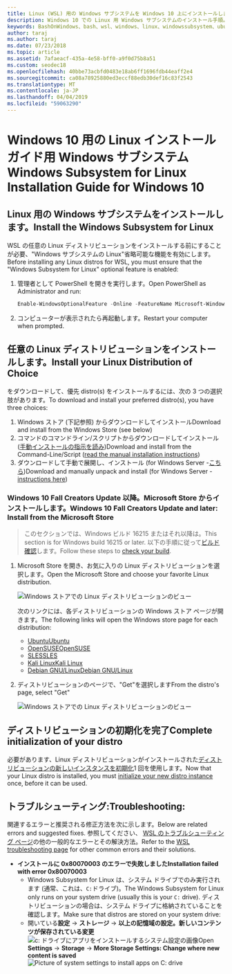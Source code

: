 ```yaml
---
title: Linux (WSL) 用の Windows サブシステムを Windows 10 上にインストールします。
description: Windows 10 での Linux 用 Windows サブシステムのインストール手順。
keywords: BashOnWindows、bash、wsl、windows、linux、windowssubsystem、ubuntu、debian、suse、windows 10 用 windows サブシステムのインストールします。
author: taraj
ms.author: taraj
ms.date: 07/23/2018
ms.topic: article
ms.assetid: 7afaeacf-435a-4e58-bff0-a9f0d75b8a51
ms.custom: seodec18
ms.openlocfilehash: 40bbe73acbfd0483e18ab6ff1696fdb44eaff2e4
ms.sourcegitcommit: ca08a78925880ed3eccf88edb30def16c83f2543
ms.translationtype: MT
ms.contentlocale: ja-JP
ms.lasthandoff: 04/04/2019
ms.locfileid: "59063290"
---
```

# <a name="windows-subsystem-for-linux-installation-guide-for-windows-10"></a><span data-ttu-id="b61b1-104">Windows 10 用の Linux インストール ガイド用 Windows サブシステム</span><span class="sxs-lookup"><span data-stu-id="b61b1-104">Windows Subsystem for Linux Installation Guide for Windows 10</span></span>

## <a name="install-the-windows-subsystem-for-linux"></a><span data-ttu-id="b61b1-105">Linux 用の Windows サブシステムをインストールします。</span><span class="sxs-lookup"><span data-stu-id="b61b1-105">Install the Windows Subsystem for Linux</span></span>

<span data-ttu-id="b61b1-106">WSL の任意の Linux ディストリビューションをインストールする前にすることが必要、"Windows サブシステムの Linux"省略可能な機能を有効にします。</span><span class="sxs-lookup"><span data-stu-id="b61b1-106">Before installing any Linux distros for WSL, you must ensure that the "Windows Subsystem for Linux" optional feature is enabled:</span></span>

1. <span data-ttu-id="b61b1-107">管理者として PowerShell を開きを実行します。</span><span class="sxs-lookup"><span data-stu-id="b61b1-107">Open PowerShell as Administrator and run:</span></span>
    ```powershell
    Enable-WindowsOptionalFeature -Online -FeatureName Microsoft-Windows-Subsystem-Linux
    ```

2. <span data-ttu-id="b61b1-108">コンピューターが表示されたら再起動します。</span><span class="sxs-lookup"><span data-stu-id="b61b1-108">Restart your computer when prompted.</span></span>

## <a name="install-your-linux-distribution-of-choice"></a><span data-ttu-id="b61b1-109">任意の Linux ディストリビューションをインストールします。</span><span class="sxs-lookup"><span data-stu-id="b61b1-109">Install your Linux Distribution of Choice</span></span>
<span data-ttu-id="b61b1-110">をダウンロードして、優先 distro(s) をインストールするには、次の 3 つの選択肢があります。</span><span class="sxs-lookup"><span data-stu-id="b61b1-110">To download and install your preferred distro(s), you have three choices:</span></span>
1. <span data-ttu-id="b61b1-111">Windows ストア (下記参照) からダウンロードしてインストール</span><span class="sxs-lookup"><span data-stu-id="b61b1-111">Download and install from the Windows Store (see below)</span></span>
1. <span data-ttu-id="b61b1-112">コマンドのコマンドライン/スクリプトからダウンロードしてインストール ([手動インストールの指示を読み](install-manual.md))</span><span class="sxs-lookup"><span data-stu-id="b61b1-112">Download and install from the Command-Line/Script ([read the manual installation instructions](install-manual.md))</span></span>
1. <span data-ttu-id="b61b1-113">ダウンロードして手動で展開し、インストール (for Windows Server -[こちら](install-on-server.md))</span><span class="sxs-lookup"><span data-stu-id="b61b1-113">Download and manually unpack and install (for Windows Server - [instructions here](install-on-server.md))</span></span>

### <a name="windows-10-fall-creators-update-and-later-install-from-the-microsoft-store"></a><span data-ttu-id="b61b1-114">Windows 10 Fall Creators Update 以降。Microsoft Store からインストールします。</span><span class="sxs-lookup"><span data-stu-id="b61b1-114">Windows 10 Fall Creators Update and later: Install from the Microsoft Store</span></span>

> <span data-ttu-id="b61b1-115">このセクションでは、Windows ビルド 16215 またはそれ以降は。</span><span class="sxs-lookup"><span data-stu-id="b61b1-115">This section is for Windows build 16215 or later.</span></span>  <span data-ttu-id="b61b1-116">以下の手順に従って[ビルド確認](troubleshooting.md#check-your-build-number)します。</span><span class="sxs-lookup"><span data-stu-id="b61b1-116">Follow these steps to [check your build](troubleshooting.md#check-your-build-number).</span></span> 

1. <span data-ttu-id="b61b1-117">Microsoft Store を開き、お気に入りの Linux ディストリビューションを選択します。</span><span class="sxs-lookup"><span data-stu-id="b61b1-117">Open the Microsoft Store and choose your favorite Linux distribution.</span></span>

    ![Windows ストアでの Linux ディストリビューションのビュー](media/store.png)

    <span data-ttu-id="b61b1-119">次のリンクには、各ディストリビューションの Windows ストア ページが開きます。</span><span class="sxs-lookup"><span data-stu-id="b61b1-119">The following links will open the Windows store page for each distribution:</span></span>

    * [<span data-ttu-id="b61b1-120">Ubuntu</span><span class="sxs-lookup"><span data-stu-id="b61b1-120">Ubuntu</span></span>](https://www.microsoft.com/store/p/ubuntu/9nblggh4msv6)
    * [<span data-ttu-id="b61b1-121">OpenSUSE</span><span class="sxs-lookup"><span data-stu-id="b61b1-121">OpenSUSE</span></span>](https://www.microsoft.com/store/apps/9njvjts82tjx)
    * [<span data-ttu-id="b61b1-122">SLES</span><span class="sxs-lookup"><span data-stu-id="b61b1-122">SLES</span></span>](https://www.microsoft.com/store/apps/9p32mwbh6cns)
    * [<span data-ttu-id="b61b1-123">Kali Linux</span><span class="sxs-lookup"><span data-stu-id="b61b1-123">Kali Linux</span></span>](https://www.microsoft.com/store/apps/9PKR34TNCV07)
    * [<span data-ttu-id="b61b1-124">Debian GNU/Linux</span><span class="sxs-lookup"><span data-stu-id="b61b1-124">Debian GNU/Linux</span></span>](https://www.microsoft.com/store/apps/9MSVKQC78PK6)

1. <span data-ttu-id="b61b1-125">ディストリビューションのページで、"Get"を選択します</span><span class="sxs-lookup"><span data-stu-id="b61b1-125">From the distro's page, select "Get"</span></span>

    ![Windows ストアでの Linux ディストリビューションのビュー](media/UbuntuStore.png)

## <a name="complete-initialization-of-your-distro"></a><span data-ttu-id="b61b1-127">ディストリビューションの初期化を完了</span><span class="sxs-lookup"><span data-stu-id="b61b1-127">Complete initialization of your distro</span></span>
<span data-ttu-id="b61b1-128">必要があります、Linux ディストリビューションがインストールされた[ディストリビューションの新しいインスタンスを初期化](initialize-distro.md)1 回を使用します。</span><span class="sxs-lookup"><span data-stu-id="b61b1-128">Now that your Linux distro is installed, you must [initialize your new distro instance](initialize-distro.md) once, before it can be used.</span></span>

## <a name="troubleshooting"></a><span data-ttu-id="b61b1-129">トラブルシューティング:</span><span class="sxs-lookup"><span data-stu-id="b61b1-129">Troubleshooting:</span></span> 

<span data-ttu-id="b61b1-130">関連するエラーと推奨される修正方法を次に示します。</span><span class="sxs-lookup"><span data-stu-id="b61b1-130">Below are related errors and suggested fixes.</span></span> <span data-ttu-id="b61b1-131">参照してください、 [WSL のトラブルシューティング ページ](troubleshooting.md)の他の一般的なエラーとその解決方法。</span><span class="sxs-lookup"><span data-stu-id="b61b1-131">Refer to the [WSL troubleshooting page](troubleshooting.md) for other common errors and their solutions.</span></span>

* **<span data-ttu-id="b61b1-132">インストールに 0x80070003 のエラーで失敗しました</span><span class="sxs-lookup"><span data-stu-id="b61b1-132">Installation failed with error 0x80070003</span></span>**
    * <span data-ttu-id="b61b1-133">Windows Subsystem for Linux は、システム ドライブでのみ実行されます (通常、これは、`C:`ドライブ)。</span><span class="sxs-lookup"><span data-stu-id="b61b1-133">The Windows Subsystem for Linux only runs on your system drive (usually this is your `C:` drive).</span></span> <span data-ttu-id="b61b1-134">ディストリビューションの場合は、システム ドライブに格納されていることを確認します。</span><span class="sxs-lookup"><span data-stu-id="b61b1-134">Make sure that distros are stored on your system drive:</span></span>  
    * <span data-ttu-id="b61b1-135">開いている**設定** -> **ストレージ** -> **以上の記憶域の設定。新しいコンテンツが保存されている変更**
    ![c: ドライブにアプリをインストールするシステム設定の画像](media/AppStorage.png)</span><span class="sxs-lookup"><span data-stu-id="b61b1-135">Open **Settings** -> **Storage** -> **More Storage Settings: Change where new content is saved**
![Picture of system settings to install apps on C: drive](media/AppStorage.png)</span></span>
